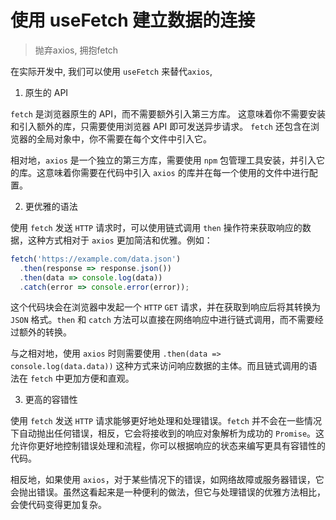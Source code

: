 # 使用 useFetch 建立数据的连接

> 抛弃axios, 拥抱fetch

在实际开发中, 我们可以使用 `useFetch` 来替代`axios`,

1. 原生的 API

`fetch` 是浏览器原生的 API，而不需要额外引入第三方库。 这意味着你不需要安装和引入额外的库，只需要使用浏览器 API 即可发送异步请求。 `fetch` 还包含在浏览器的全局对象中，你不需要在每个文件中引入它。

相对地，`axios` 是一个独立的第三方库，需要使用 `npm` 包管理工具安装，并引入它的库。这意味着你需要在代码中引入 `axios` 的库并在每一个使用的文件中进行配置。

2. 更优雅的语法

使用 `fetch` 发送 `HTTP` 请求时，可以使用链式调用 `then` 操作符来获取响应的数据，这种方式相对于 `axios` 更加简洁和优雅。例如：

```javascript
fetch('https://example.com/data.json')
  .then(response => response.json())
  .then(data => console.log(data))
  .catch(error => console.error(error));
```

这个代码块会在浏览器中发起一个 `HTTP` `GET` 请求，并在获取到响应后将其转换为 `JSON` 格式。`then` 和 `catch` 方法可以直接在网络响应中进行链式调用，而不需要经过额外的转换。

与之相对地，使用 `axios` 时则需要使用 `.then(data => console.log(data.data))` 这种方式来访问响应数据的主体。而且链式调用的语法在 `fetch` 中更加方便和直观。

3. 更高的容错性

使用 `fetch` 发送 `HTTP` 请求能够更好地处理和处理错误。`fetch` 并不会在一些情况下自动抛出任何错误，相反，它会将接收到的响应对象解析为成功的 `Promise`。这允许你更好地控制错误处理和流程，你可以根据响应的状态来编写更具有容错性的代码。

相反地，如果使用 `axios`，对于某些情况下的错误，如网络故障或服务器错误，它会抛出错误。虽然这看起来是一种便利的做法，但它与处理错误的优雅方法相比，会使代码变得更加复杂。

